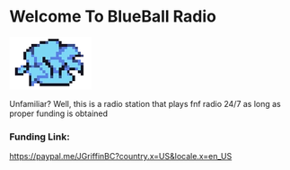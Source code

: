 # Welcome To BlueBall Radio
![](Boyfriend_Icon_Pixel.png)

Unfamiliar? Well, this is a radio station that plays fnf radio 24/7 as long as proper funding is obtained









### Funding Link:
https://paypal.me/JGriffinBC?country.x=US&locale.x=en_US

